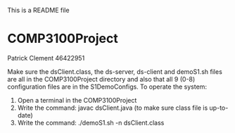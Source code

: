 This is a README file
# COMP3100Project

Patrick Clement
46422951

Make sure the dsClient.class, the ds-server, ds-client and demoS1.sh files are all in the COMP3100Project directory and also that all 9 (0-8) configuration files are in the S1DemoConfigs.
To operate the system:
1. Open a terminal in the COMP3100Project 
2. Write the command: javac dsClient.java (to make sure class file is up-to-date)
3. Write the command: ./demoS1.sh -n dsClient.class
 

